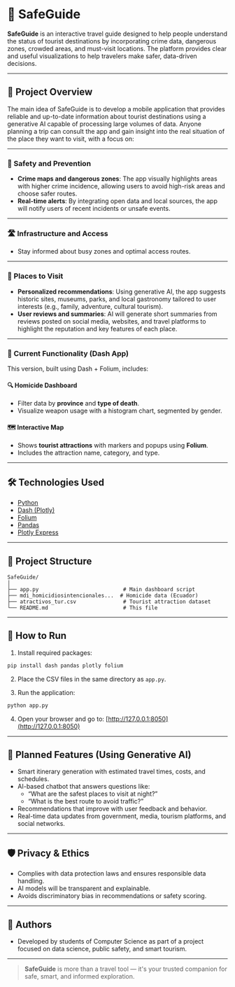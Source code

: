 
# 🧭 SafeGuide

**SafeGuide** is an interactive travel guide designed to help people understand the status of tourist destinations by incorporating crime data, dangerous zones, crowded areas, and must-visit locations. The platform provides clear and useful visualizations to help travelers make safer, data-driven decisions.

---

## 📌 Project Overview

The main idea of SafeGuide is to develop a mobile application that provides reliable and up-to-date information about tourist destinations using a generative AI capable of processing large volumes of data. Anyone planning a trip can consult the app and gain insight into the real situation of the place they want to visit, with a focus on:

---

### 🔐 Safety and Prevention

- **Crime maps and dangerous zones**: The app visually highlights areas with higher crime incidence, allowing users to avoid high-risk areas and choose safer routes.
- **Real-time alerts**: By integrating open data and local sources, the app will notify users of recent incidents or unsafe events.

---

### 🛣️ Infrastructure and Access

- Stay informed about busy zones and optimal access routes.

---

### 📍 Places to Visit

- **Personalized recommendations**: Using generative AI, the app suggests historic sites, museums, parks, and local gastronomy tailored to user interests (e.g., family, adventure, cultural tourism).
- **User reviews and summaries**: AI will generate short summaries from reviews posted on social media, websites, and travel platforms to highlight the reputation and key features of each place.

---

### 🧭 Current Functionality (Dash App)

This version, built using Dash + Folium, includes:

#### 🔍 Homicide Dashboard

- Filter data by **province** and **type of death**.
- Visualize weapon usage with a histogram chart, segmented by gender.

#### 🗺️ Interactive Map

- Shows **tourist attractions** with markers and popups using **Folium**.
- Includes the attraction name, category, and type.

---

## 🛠️ Technologies Used

- [Python](https://www.python.org/)
- [Dash (Plotly)](https://dash.plotly.com/)
- [Folium](https://python-visualization.github.io/folium/)
- [Pandas](https://pandas.pydata.org/)
- [Plotly Express](https://plotly.com/python/plotly-express/)

---

## 📁 Project Structure

```
SafeGuide/
│
├── app.py                           # Main dashboard script
├── mdi_homicidiosintencionales...  # Homicide data (Ecuador)
├── atractivos_tur.csv               # Tourist attraction dataset
└── README.md                        # This file
```

---

## 🚀 How to Run

1. Install required packages:

```bash
pip install dash pandas plotly folium
```

2. Place the CSV files in the same directory as `app.py`.

3. Run the application:

```bash
python app.py
```

4. Open your browser and go to: [http://127.0.0.1:8050](http://127.0.0.1:8050)

---

## 🔮 Planned Features (Using Generative AI)

- Smart itinerary generation with estimated travel times, costs, and schedules.
- AI-based chatbot that answers questions like:
  - “What are the safest places to visit at night?”
  - “What is the best route to avoid traffic?”
- Recommendations that improve with user feedback and behavior.
- Real-time data updates from government, media, tourism platforms, and social networks.

---

## 🛡️ Privacy & Ethics

- Complies with data protection laws and ensures responsible data handling.
- AI models will be transparent and explainable.
- Avoids discriminatory bias in recommendations or safety scoring.

---

## 👥 Authors

- Developed by students of Computer Science as part of a project focused on data science, public safety, and smart tourism.

---

> **SafeGuide** is more than a travel tool — it's your trusted companion for safe, smart, and informed exploration.
```